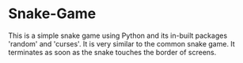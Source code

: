 # Snake-Game
This is a simple snake game using Python and its in-built packages 'random' and 'curses'. It is very similar to the common snake game.
It terminates as soon as the snake touches the border of screens.
